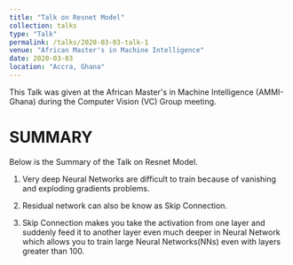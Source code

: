 ```yaml
---
title: "Talk on Resnet Model"
collection: talks
type: "Talk"
permalink: /talks/2020-03-03-talk-1
venue: "African Master's in Machine Intelligence"
date: 2020-03-03
location: "Accra, Ghana"
---
```


This Talk was given at the African Master's in Machine Intelligence (AMMI-Ghana) during the Computer Vision (VC) Group meeting.


# SUMMARY

Below is the Summary of the Talk on Resnet Model.

1. Very deep Neural Networks  are difficult to train because of vanishing and
 exploding gradients problems.
 
2. Residual network can also be know as Skip Connection.

3. Skip Connection makes you take the activation from one layer and
suddenly feed it to another layer even much deeper in Neural Network which allows
you to train large Neural Networks(NNs) even with layers greater than 100.
